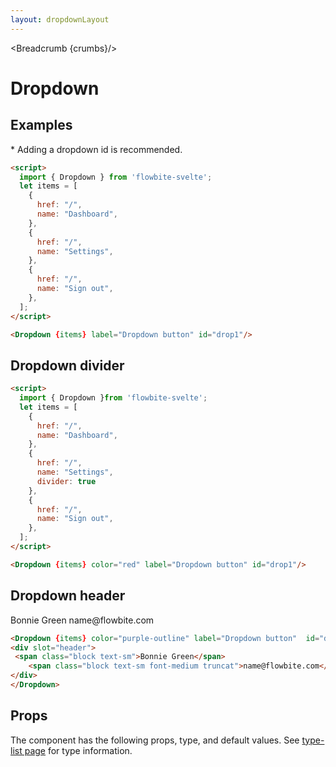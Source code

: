 ```yaml
---
layout: dropdownLayout
---
```


<script>
  import { Dropdown, Table, TableDefaultRow, Breadcrumb } from '$lib/index';
  import componentProps from '../props/DropdownDefault.json'
  // Props table
  export let dropdownItems = componentProps.props
  let propHeader = ['Name', 'Type', 'Default']
  // console.log(items)
  let divClass='w-full relative overflow-x-auto shadow-md sm:rounded-lg'
  let dropdownClass = 'hidden absolute top-12 right-8 z-10 w-44 text-base list-none bg-white rounded divide-y divide-gray-100 shadow dark:bg-gray-700';
  let dropdownClass2 = 'hidden absolute top-12 -left-48 z-10 w-44 text-base list-none bg-white rounded divide-y divide-gray-100 shadow dark:bg-gray-700';
  let items = [
    {
      href: "/",
      name: "Dashboard",
    },
    {
      href: "/",
      name: "Settings",
    },
    {
      href: "/",
      name: "Sign out",
    },
  ];
  let items2 = [
    {
      href: "/",
      name: "Dashboard",
    },
    {
      href: "/",
      name: "Settings",
      divider: true
    },
    {
      href: "/",
      name: "Sign out",
    },
  ];

  let crumbs = [
    {
      label:'Home',
      href:'/'
    },
    {
      label:'Dropdown',
      href:'/dropdowns/'
    },
    {
      label:'Dropdown default',
      href:'/dropdowns/default'
    }
  ]
</script>

<Breadcrumb {crumbs}/>

<h1 class="text-3xl w-full dark:text-white py-8">Dropdown</h1>

<h2 class="text-2xl w-full dark:text-white py-4"><a id="Default_Dropdown">Examples</a></h2>

<p>* Adding a dropdown id is recommended.</p>

<div class="container flex justify-center rounded-xl my-4 mx-auto bg-white dark:bg-gray-900 border border-gray-200 dark:border-gray-700 p-2 sm:p-6">
<Dropdown {items} label="Dropdown button" id="drop1"/>
</div>

```html
<script>
  import { Dropdown } from 'flowbite-svelte';
  let items = [
    {
      href: "/",
      name: "Dashboard",
    },
    {
      href: "/",
      name: "Settings",
    },
    {
      href: "/",
      name: "Sign out",
    },
  ];
</script>

<Dropdown {items} label="Dropdown button" id="drop1"/>
```

<h2 class="text-2xl w-full dark:text-white py-4"><a id="Dropdown_divider">Dropdown divider</a></h2>

<div class="container flex justify-center rounded-xl my-4 mx-auto bg-white dark:bg-gray-900 border border-gray-200 dark:border-gray-700 p-2 sm:p-6">
<Dropdown items={items2} color="red" label="Dropdown button" id="drop2"/>
</div>

```html
<script>
  import { Dropdown }from 'flowbite-svelte';
  let items = [
    {
      href: "/",
      name: "Dashboard",
    },
    {
      href: "/",
      name: "Settings",
      divider: true
    },
    {
      href: "/",
      name: "Sign out",
    },
  ];
</script>

<Dropdown {items} color="red" label="Dropdown button" id="drop1"/>
```

<h2 class="text-2xl w-full dark:text-white py-4">Dropdown header</h2>

<div class="container flex justify-center rounded-xl my-4 mx-auto bg-white dark:bg-gray-900 border border-gray-200 dark:border-gray-700 p-2 sm:p-6">
<Dropdown {items} color="purple-outline" label="Dropdown button" id="drop3">
<div slot="header">
 <span class="block text-sm">Bonnie Green</span>
    <span class="block text-sm font-medium truncat">name@flowbite.com</span>
</div>
</Dropdown>
</div>


```html
<Dropdown {items} color="purple-outline" label="Dropdown button"  id="drop3">
<div slot="header">
 <span class="block text-sm">Bonnie Green</span>
    <span class="block text-sm font-medium truncat">name@flowbite.com</span>
</div>
</Dropdown>
```


<h2 class="text-2xl w-full dark:text-white py-4"><a id="Props">Props</a></h2>

<p>The component has the following props, type, and default values. See <a href="/type-list" class="text-blue-600 hover:underline dark:text-blue-500">type-list page</a> for type information.</p>

<Table header={propHeader} {divClass} >
  <TableDefaultRow items={dropdownItems} rowState='hover' />
</Table>
